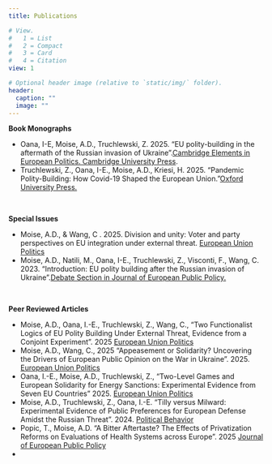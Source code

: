 ```yaml
---
title: Publications

# View.
#   1 = List
#   2 = Compact
#   3 = Card
#   4 = Citation
view: 1

# Optional header image (relative to `static/img/` folder).
header:
  caption: ""
  image: ""
---
```



**Book Monographs**

- Oana, I-E, Moise, A.D., Truchlewski, Z. 2025. “EU polity-building in the aftermath of the Russian invasion of Ukraine”.[Cambridge Elements in European Politics. Cambridge University Press]((https://www.cambridge.org/core/elements/demand-for-eu-polity-building-in-the-shadow-of-the-russian-threat/A5D13AB578DED4D35C623B87DA4F8B92)).
- Truchlewski, Z., Oana, I-E., Moise, A.D., Kriesi, H. 2025. “Pandemic Polity-Building: How Covid-19 Shaped the European Union.”[Oxford University Press.]((https://www.amazon.it/Pandemic-Polity-Building-Covid-19-Shaped-European/dp/0198951515))

<br>

**Special Issues**
- Moise, A.D., & Wang, C . 2025. Division and unity: Voter and party perspectives on EU integration under external threat. [European Union Politics](https://doi.org/10.1177/14651165251318950)
- Moise, A.D., Natili, M., Oana, I-E., Truchlewski, Z., Visconti, F., Wang, C. 2023. “Introduction: EU polity building after the Russian invasion of Ukraine”.[Debate Section in Journal of European Public Policy.](https://www.tandfonline.com/doi/full/10.1080/13501763.2023.2205442)

<br>

**Peer Reviewed Articles**
- Moise, A.D., Oana, I.-E., Truchlewski, Z., Wang, C., “Two Functionalist Logics of EU Polity Building Under External Threat, Evidence from a Conjoint Experiment”. 2025 [European Union Politics](https://journals.sagepub.com/doi/full/10.1177/14651165251320870)
- Moise, A.D., Wang, C., 2025 “Appeasement or Solidarity? Uncovering the Drivers of European Public Opinion on the War in Ukraine”. 2025. [European Union Politics](https://journals.sagepub.com/doi/full/10.1177/14651165251320837)
- Oana, I.-E., Moise, A.D., Truchlewski, Z., “Two-Level Games and European Solidarity for Energy Sanctions: Experimental Evidence from Seven EU Countries” 2025. [European Union Politics](https://journals.sagepub.com/doi/full/10.1177/14651165251318955)
- Moise, A.D., Truchlewski, Z., Oana, I.-E. “Tilly versus Milward: Experimental Evidence of Public
Preferences for European Defense Amidst the Russian Threat”. 2024. [Political Behavior](https://doi.org/10.1007/s11109-024-09979-x)
- Popic, T., Moise, A.D. “A Bitter Aftertaste? The Effects of Privatization Reforms on Evaluations of Health Systems across Europe”. 2025 [Journal of European Public Policy](https://doi.org/10.1080/13501763.2025.2456017)
- 

